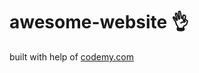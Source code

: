 # awesome-website :ok_hand:                                                                                    
built with help of <a href="http://johnelder.com/">codemy.com</a>
